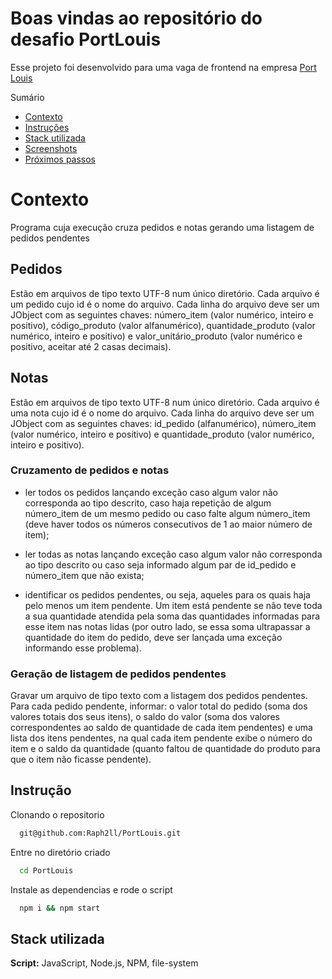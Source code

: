# Boas vindas ao repositório do desafio PortLouis

Esse projeto foi desenvolvido para uma vaga de frontend na empresa [Port Louis](portdata.tech)

 Sumário
- [Contexto](#contexto)
- [Instruções](#instruções)
- [Stack utilizada](#Stack-utilizadas)
- [Screenshots](#Screenshots)
- [Próximos passos](#Próximos-passos)

# Contexto

Programa cuja execução cruza pedidos e notas gerando uma listagem de pedidos
pendentes
## Pedidos

Estão em arquivos de tipo texto UTF-8 num único diretório. Cada arquivo é um pedido cujo
id é o nome do arquivo. Cada linha do arquivo deve ser um JObject com as seguintes
chaves: número_item (valor numérico, inteiro e positivo), código_produto (valor
alfanumérico), quantidade_produto (valor numérico, inteiro e positivo) e
valor_unitário_produto (valor numérico e positivo, aceitar até 2 casas decimais).
## Notas
Estão em arquivos de tipo texto UTF-8 num único diretório. Cada arquivo é uma nota cujo id
é o nome do arquivo. Cada linha do arquivo deve ser um JObject com as seguintes chaves:
id_pedido (alfanumérico), número_item (valor numérico, inteiro e positivo) e
quantidade_produto (valor numérico, inteiro e positivo).

### Cruzamento de pedidos e notas

- ler todos os pedidos lançando exceção caso algum valor não corresponda ao tipo descrito,
caso haja repetição de algum número_item de um mesmo pedido ou caso falte algum
número_item (deve haver todos os números consecutivos de 1 ao maior número de item);

- ler todas as notas lançando exceção caso algum valor não corresponda ao tipo descrito ou
caso seja informado algum par de id_pedido e número_item que não exista;

- identificar os pedidos pendentes, ou seja, aqueles para os quais haja pelo menos um item
pendente. Um item está pendente se não teve toda a sua quantidade atendida pela soma
das quantidades informadas para esse item nas notas lidas (por outro lado, se essa soma
ultrapassar a quantidade do item do pedido, deve ser lançada uma exceção informando
esse problema).

### Geração de listagem de pedidos pendentes

Gravar um arquivo de tipo texto com a listagem dos pedidos pendentes. Para cada pedido
pendente, informar: o valor total do pedido (soma dos valores totais dos seus itens), o saldo
do valor (soma dos valores correspondentes ao saldo de quantidade de cada item
pendentes) e uma lista dos itens pendentes, na qual cada item pendente exibe o número do
item e o saldo da quantidade (quanto faltou de quantidade do produto para que o item não
ficasse pendente).

## Instrução

Clonando o repositorio

```bash
  git@github.com:Raph2ll/PortLouis.git
```

Entre no diretório criado
```bash
  cd PortLouis
```

Instale as dependencias e rode o script
```bash
  npm i && npm start
```

## Stack utilizada

**Script:** JavaScript, Node.js, NPM, file-system
